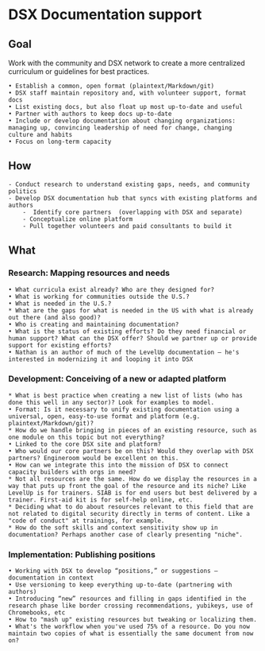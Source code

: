 # DSX Documentation support 
 
## Goal 
Work with the community and DSX network to create a more centralized curriculum or guidelines for best practices. 

	• Establish a common, open format (plaintext/Markdown/git)
	• DSX staff maintain repository and, with volunteer support, format docs
	• List existing docs, but also float up most up-to-date and useful
	• Partner with authors to keep docs up-to-date
	• Include or develop documentation about changing organizations: managing up, convincing leadership of need for change, changing culture and habits
	• Focus on long-term capacity

## How 
	- Conduct research to understand existing gaps, needs, and community politics  
	- Develop DSX documentation hub that syncs with existing platforms and authors 
		-  Identify core partners  (overlapping with DSX and separate) 
		- Conceptualize online platform 
		- Pull together volunteers and paid consultants to build it 

## What
### Research: Mapping resources and needs

	• What curricula exist already? Who are they designed for?
	• What is working for communities outside the U.S.?
	• What is needed in the U.S.?
	* What are the gaps for what is needed in the US with what is already out there (and also good)?
	• Who is creating and maintaining documentation?
	• What is the status of existing efforts? Do they need financial or human support? What can the DSX offer? Should we partner up or provide support for existing efforts?
	• Nathan is an author of much of the LevelUp documentation – he's interested in modernizing it and looping it into DSX

### Development: Conceiving of a new or adapted platform

	* What is best practice when creating a new list of lists (who has done this well in any sector)? Look for examples to model.
	• Format: Is it necessary to unify existing documentation using a universal, open, easy-to-use format and platform (e.g. plaintext/Markdown/git)?
	* How do we handle bringing in pieces of an existing resource, such as one module on this topic but not everything?
	• Linked to the core DSX site and platform?
	• Who would our core partners be on this? Would they overlap with DSX partners? Engineroom would be excellent on this.
	• How can we integrate this into the mission of DSX to connect capacity builders with orgs in need?
	* Not all resources are the same. How do we display the resources in a way that puts up front the goal of the resource and its niche? Like LevelUp is for trainers. SIAB is for end users but best delivered by a trainer. First-aid kit is for self-help online, etc.
	* Deciding what to do about resources relevant to this field that are not related to digital security directly in terms of content. Like a "code of conduct" at trainings, for example.
	* How do the soft skills and context sensitivity show up in documentation? Perhaps another case of clearly presenting "niche".

### Implementation: Publishing positions

	• Working with DSX to develop “positions,” or suggestions – documentation in context
	• Use versioning to keep everything up-to-date (partnering with authors)
	• Introducing “new” resources and filling in gaps identified in the research phase like border crossing recommendations, yubikeys, use of Chromebooks, etc
	• How to "mash up" existing resources but tweaking or localizing them.
	• What's the workflow when you've used 75% of a resource. Do you now maintain two copies of what is essentially the same document from now on?
